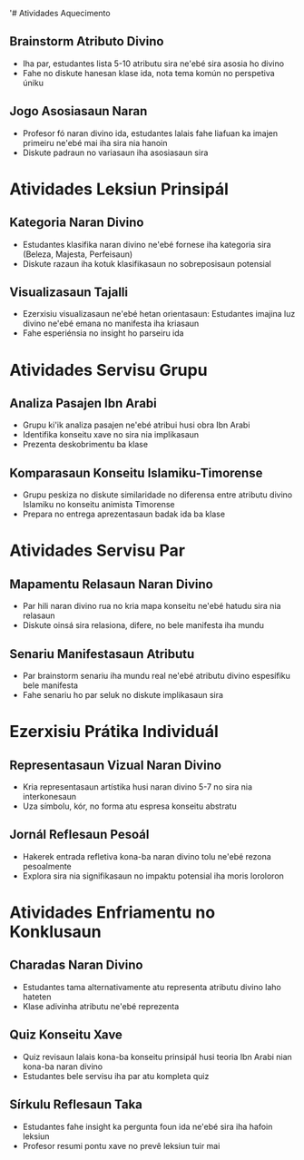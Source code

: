 '# Atividades Aquecimento

## Brainstorm Atributo Divino
- Iha par, estudantes lista 5-10 atributu sira ne'ebé sira asosia ho divino
- Fahe no diskute hanesan klase ida, nota tema komún no perspetiva úniku

## Jogo Asosiasaun Naran
- Profesor fó naran divino ida, estudantes lalais fahe liafuan ka imajen primeiru ne'ebé mai iha sira nia hanoin
- Diskute padraun no variasaun iha asosiasaun sira

# Atividades Leksiun Prinsipál

## Kategoria Naran Divino
- Estudantes klasifika naran divino ne'ebé fornese iha kategoria sira (Beleza, Majesta, Perfeisaun)
- Diskute razaun iha kotuk klasifikasaun no sobreposisaun potensial

## Visualizasaun Tajalli
- Ezerxisiu visualizasaun ne'ebé hetan orientasaun: Estudantes imajina luz divino ne'ebé emana no manifesta iha kriasaun
- Fahe esperiénsia no insight ho parseiru ida

# Atividades Servisu Grupu

## Analiza Pasajen Ibn Arabi
- Grupu ki'ik analiza pasajen ne'ebé atribui husi obra Ibn Arabi
- Identifika konseitu xave no sira nia implikasaun
- Prezenta deskobrimentu ba klase

## Komparasaun Konseitu Islamiku-Timorense
- Grupu peskiza no diskute similaridade no diferensa entre atributu divino Islamiku no konseitu animista Timorense
- Prepara no entrega aprezentasaun badak ida ba klase

# Atividades Servisu Par

## Mapamentu Relasaun Naran Divino
- Par hili naran divino rua no kria mapa konseitu ne'ebé hatudu sira nia relasaun
- Diskute oinsá sira relasiona, difere, no bele manifesta iha mundu

## Senariu Manifestasaun Atributu
- Par brainstorm senariu iha mundu real ne'ebé atributu divino espesífiku bele manifesta
- Fahe senariu ho par seluk no diskute implikasaun sira

# Ezerxisiu Prátika Individuál

## Representasaun Vizual Naran Divino
- Kria representasaun artístika husi naran divino 5-7 no sira nia interkonesaun
- Uza símbolu, kór, no forma atu espresa konseitu abstratu

## Jornál Reflesaun Pesoál
- Hakerek entrada refletiva kona-ba naran divino tolu ne'ebé rezona pesoalmente
- Explora sira nia signifikasaun no impaktu potensial iha moris loroloron

# Atividades Enfriamentu no Konklusaun

## Charadas Naran Divino
- Estudantes tama alternativamente atu representa atributu divino laho hateten
- Klase adivinha atributu ne'ebé reprezenta

## Quiz Konseitu Xave
- Quiz revisaun lalais kona-ba konseitu prinsipál husi teoria Ibn Arabi nian kona-ba naran divino
- Estudantes bele servisu iha par atu kompleta quiz

## Sírkulu Reflesaun Taka
- Estudantes fahe insight ka pergunta foun ida ne'ebé sira iha hafoin leksiun
- Profesor resumi pontu xave no prevê leksiun tuir mai